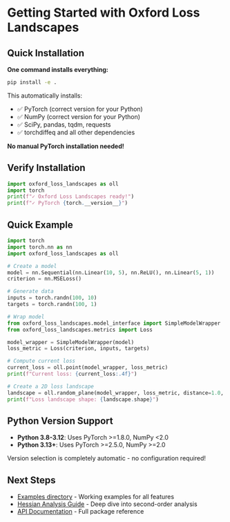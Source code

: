 # Getting Started with Oxford Loss Landscapes

## Quick Installation

**One command installs everything:**

```bash
pip install -e .
```

This automatically installs:
- ✅ PyTorch (correct version for your Python)
- ✅ NumPy (correct version for your Python) 
- ✅ SciPy, pandas, tqdm, requests
- ✅ torchdiffeq and all other dependencies

**No manual PyTorch installation needed!**

## Verify Installation

```python
import oxford_loss_landscapes as oll
import torch
print(f"✓ Oxford Loss Landscapes ready!")
print(f"✓ PyTorch {torch.__version__}")
```

## Quick Example

```python
import torch
import torch.nn as nn
import oxford_loss_landscapes as oll

# Create a model
model = nn.Sequential(nn.Linear(10, 5), nn.ReLU(), nn.Linear(5, 1))
criterion = nn.MSELoss()

# Generate data
inputs = torch.randn(100, 10)
targets = torch.randn(100, 1)

# Wrap model
from oxford_loss_landscapes.model_interface import SimpleModelWrapper
from oxford_loss_landscapes.metrics import Loss

model_wrapper = SimpleModelWrapper(model)
loss_metric = Loss(criterion, inputs, targets)

# Compute current loss
current_loss = oll.point(model_wrapper, loss_metric)
print(f"Current loss: {current_loss:.4f}")

# Create a 2D loss landscape
landscape = oll.random_plane(model_wrapper, loss_metric, distance=1.0, steps=25)
print(f"Loss landscape shape: {landscape.shape}")
```

## Python Version Support

- **Python 3.8-3.12**: Uses PyTorch >=1.8.0, NumPy <2.0
- **Python 3.13+**: Uses PyTorch >=2.5.0, NumPy >=2.0

Version selection is completely automatic - no configuration required!

## Next Steps

- [Examples directory](examples/) - Working examples for all features
- [Hessian Analysis Guide](HESSIAN_GUIDE.md) - Deep dive into second-order analysis
- [API Documentation](src/oxford_loss_landscapes/) - Full package reference
